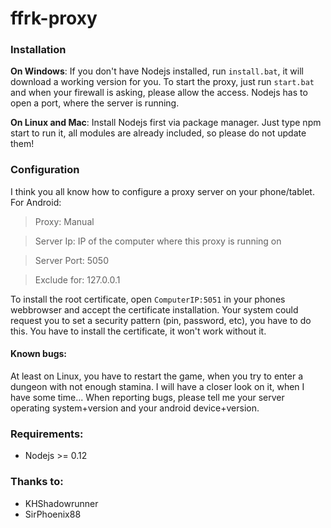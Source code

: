 # ffrk-proxy​

### Installation
**On Windows**:
If you don't have Nodejs installed, run `install.bat`, it will download a working version for you.
To start the proxy, just run `start.bat` and when your firewall is asking, please allow the access. Nodejs has to open a port, where the server is running.

**On Linux and Mac**:
Install Nodejs first via package manager.
Just type npm start to run it, all modules are already included, so please do not update them!

### Configuration
I think you all know how to configure a proxy server on your phone/tablet.
For Android:
> Proxy: Manual

> Server Ip: IP of the computer where this proxy is running on

> Server Port: 5050

> Exclude for: 127.0.0.1

To install the root certificate, open `ComputerIP:5051` in your phones webbrowser and accept the certificate installation. Your system could request you to set a security pattern (pin, password, etc), you have to do this.
You have to install the certificate, it won't work without it.

#### Known bugs:
At least on Linux, you have to restart the game, when you try to enter a dungeon with not enough stamina. I will have a closer look on it, when I have some time...
When reporting bugs, please tell me your server operating system+version and your android device+version.

### Requirements:
* Nodejs >= 0.12

### Thanks to:
* KHShadowrunner
* SirPhoenix88

